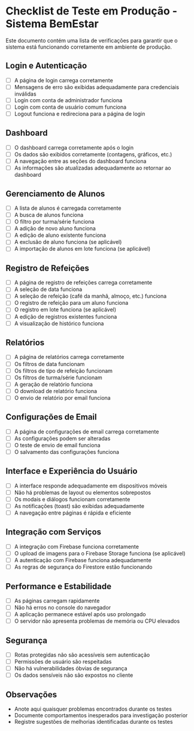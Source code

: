 # Checklist de Teste em Produção - Sistema BemEstar

Este documento contém uma lista de verificações para garantir que o sistema está funcionando corretamente em ambiente de produção.

## Login e Autenticação

- [ ] A página de login carrega corretamente
- [ ] Mensagens de erro são exibidas adequadamente para credenciais inválidas
- [ ] Login com conta de administrador funciona
- [ ] Login com conta de usuário comum funciona
- [ ] Logout funciona e redireciona para a página de login

## Dashboard

- [ ] O dashboard carrega corretamente após o login
- [ ] Os dados são exibidos corretamente (contagens, gráficos, etc.)
- [ ] A navegação entre as seções do dashboard funciona
- [ ] As informações são atualizadas adequadamente ao retornar ao dashboard

## Gerenciamento de Alunos

- [ ] A lista de alunos é carregada corretamente
- [ ] A busca de alunos funciona
- [ ] O filtro por turma/série funciona
- [ ] A adição de novo aluno funciona
- [ ] A edição de aluno existente funciona
- [ ] A exclusão de aluno funciona (se aplicável)
- [ ] A importação de alunos em lote funciona (se aplicável)

## Registro de Refeições

- [ ] A página de registro de refeições carrega corretamente
- [ ] A seleção de data funciona
- [ ] A seleção de refeição (café da manhã, almoço, etc.) funciona
- [ ] O registro de refeição para um aluno funciona
- [ ] O registro em lote funciona (se aplicável)
- [ ] A edição de registros existentes funciona
- [ ] A visualização de histórico funciona

## Relatórios

- [ ] A página de relatórios carrega corretamente
- [ ] Os filtros de data funcionam
- [ ] Os filtros de tipo de refeição funcionam
- [ ] Os filtros de turma/série funcionam
- [ ] A geração de relatório funciona
- [ ] O download de relatório funciona
- [ ] O envio de relatório por email funciona

## Configurações de Email

- [ ] A página de configurações de email carrega corretamente
- [ ] As configurações podem ser alteradas
- [ ] O teste de envio de email funciona
- [ ] O salvamento das configurações funciona

## Interface e Experiência do Usuário

- [ ] A interface responde adequadamente em dispositivos móveis
- [ ] Não há problemas de layout ou elementos sobrepostos
- [ ] Os modais e diálogos funcionam corretamente
- [ ] As notificações (toast) são exibidas adequadamente
- [ ] A navegação entre páginas é rápida e eficiente

## Integração com Serviços

- [ ] A integração com Firebase funciona corretamente
- [ ] O upload de imagens para o Firebase Storage funciona (se aplicável)
- [ ] A autenticação com Firebase funciona adequadamente
- [ ] As regras de segurança do Firestore estão funcionando

## Performance e Estabilidade

- [ ] As páginas carregam rapidamente
- [ ] Não há erros no console do navegador
- [ ] A aplicação permanece estável após uso prolongado
- [ ] O servidor não apresenta problemas de memória ou CPU elevados

## Segurança

- [ ] Rotas protegidas não são acessíveis sem autenticação
- [ ] Permissões de usuário são respeitadas
- [ ] Não há vulnerabilidades óbvias de segurança
- [ ] Os dados sensíveis não são expostos no cliente

## Observações
- Anote aqui quaisquer problemas encontrados durante os testes
- Documente comportamentos inesperados para investigação posterior
- Registre sugestões de melhorias identificadas durante os testes 